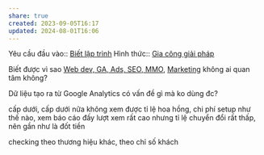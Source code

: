 ```yaml
---
share: true
created: 2023-09-05T16:17
updated: 2024-08-01T16:06
---
```

Yêu cầu đầu vào:: [Biết lập trình](../../1%20Y%C3%AAu%20c%E1%BA%A7u%20%C4%91%E1%BA%A7u%20v%C3%A0o/Theo%20ki%E1%BA%BFn%20th%E1%BB%A9c,%20k%E1%BB%B9%20n%C4%83ng/Bi%E1%BA%BFt%20l%E1%BA%ADp%20tr%C3%ACnh.md)
Hình thức:: [Gia công giải pháp](../../2%20H%C3%ACnh%20th%E1%BB%A9c/Gia%20c%C3%B4ng%20gi%E1%BA%A3i%20ph%C3%A1p.md)

Biết được vì sao [Web dev, GA, Ads, SEO, MMO](Web%20dev,%20GA,%20Ads,%20SEO,%20MMO.md), [Marketing](%F0%9F%93%90%20D%E1%BB%B1%20%C3%A1n/%CE%9E%20K%E1%BA%BFt%20qu%E1%BA%A3%20truy%E1%BB%81n%20th%C3%B4ng/N%C6%A1i%20%C4%91%C4%83ng/Nh%C3%B3m%20Facebook/Ngh%E1%BB%81%20nghi%E1%BB%87p/Marketing.md) không ai quan tâm không?

Dữ liệu tạo ra từ Google Analytics có vấn đề gì mà ko dùng đc?

cấp dưới, cấp dưới nữa không xem được 
tỉ lệ hoa hồng, chi phí setup như thế nào, xem báo cáo đấy
lượt xem rất cao nhưng tỉ lệ chuyển đổi rất thấp, nên gần như là đốt tiền

checking theo thương hiệu khác, theo chỉ số khách
